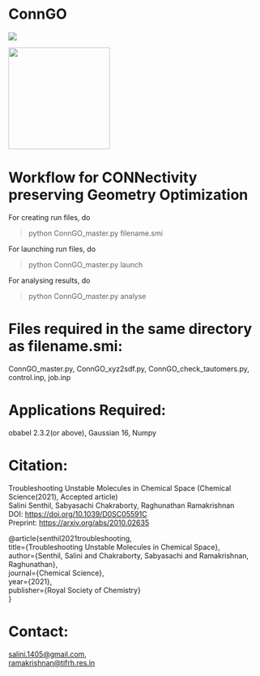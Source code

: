 # ConnGO

![](https://github.com/raghurama123/ConnGO/blob/master/conngo.gif)

<a>
<img src="https://github.com/raghurama123/ConnGO/blob/master/conngo.gif"  height="200">
</a>

Workflow for CONNectivity preserving Geometry Optimization
==========================================================

For creating run files, do
> python ConnGO_master.py  filename.smi


For launching run files, do
> python ConnGO_master.py launch


For analysing results, do
> python  ConnGO_master.py  analyse


Files required in the same directory as filename.smi:
=====================================================
ConnGO_master.py,
ConnGO_xyz2sdf.py,
ConnGO_check_tautomers.py,
control.inp,
job.inp

Applications Required:
=======================
obabel 2.3.2(or above),
Gaussian 16,
Numpy

Citation:
=========
Troubleshooting Unstable Molecules in Chemical Space (Chemical Science(2021), Accepted article)  
Salini Senthil, Sabyasachi Chakraborty, Raghunathan Ramakrishnan   
DOI: https://doi.org/10.1039/D0SC05591C  
Preprint: https://arxiv.org/abs/2010.02635  

@article{senthil2021troubleshooting,  
  title={Troubleshooting Unstable Molecules in Chemical Space},  
  author={Senthil, Salini and Chakraborty, Sabyasachi and Ramakrishnan, Raghunathan},  
  journal={Chemical Science},  
  year={2021},  
  publisher={Royal Society of Chemistry}  
}  
  
Contact:
========
salini.1405@gmail.com,  
ramakrishnan@tifrh.res.in


</div>
